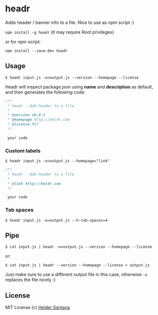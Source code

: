 # headr
Adds header / banner info to a file. Nice to use as npm script :)

`npm install -g headr` (it may require Root privileges)

or for npm script:

`npm install --save-dev headr`

## Usage
```CLI
$ headr input.js -o=output.js --version --homepage --license
```

Headr will inspect package.json using **name** and **description** as default, and then generates the following code:

```js
/**
 * headr - Add header to a file
 *
 * @version v0.0.1
 * @homepage http://heldr.com
 * @license MIT
 */

 your code
```

### Custom labels
```CLI
$ headr input.js -o=output.js --homepage="link"
```

```js
/**
 * headr - Add header to a file
 *
 * @link http://heldr.com
 */

 your code
```

### Tab spaces
```CLI
$ headr input.js -o=output.js --h-tab-spaces=4
```

## Pipe

```CLI
$ cat input.js | headr -o=output.js --version --homepage --license
```

or:

```CLI
$ cat input.js | headr --version --homepage --license > output.js
```
Just make sure to use a different output file in this case, otherwise `-o` replaces the file nicely :)

## License

MIT License
(c) [Helder Santana](http://heldr.com)
